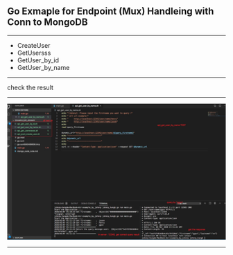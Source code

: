 ## Go Exmaple for Endpoint (Mux) Handleing with Conn to MongoDB

---
- CreateUser  
- GetUsersss  
- GetUser_by_id
- GetUser_by_name
---

check the result

---

![result](img/qury_by_name.jpg)

---


